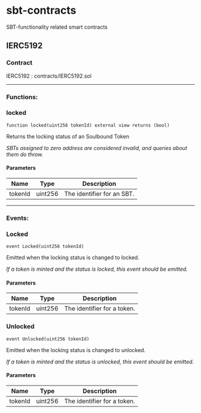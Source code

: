 # sbt-contracts
SBT-functionality related smart contracts

## IERC5192

### Contract
IERC5192 : contracts/IERC5192.sol

 --- 
### Functions:
### locked

```solidity
function locked(uint256 tokenId) external view returns (bool)
```

Returns the locking status of an Soulbound Token

_SBTs assigned to zero address are considered invalid, and queries
about them do throw._

#### Parameters

| Name | Type | Description |
| ---- | ---- | ----------- |
| tokenId | uint256 | The identifier for an SBT. |

 --- 
### Events:
### Locked

```solidity
event Locked(uint256 tokenId)
```

Emitted when the locking status is changed to locked.

_If a token is minted and the status is locked, this event should be emitted._

#### Parameters

| Name | Type | Description |
| ---- | ---- | ----------- |
| tokenId | uint256 | The identifier for a token. |

### Unlocked

```solidity
event Unlocked(uint256 tokenId)
```

Emitted when the locking status is changed to unlocked.

_If a token is minted and the status is unlocked, this event should be emitted._

#### Parameters

| Name | Type | Description |
| ---- | ---- | ----------- |
| tokenId | uint256 | The identifier for a token. |


